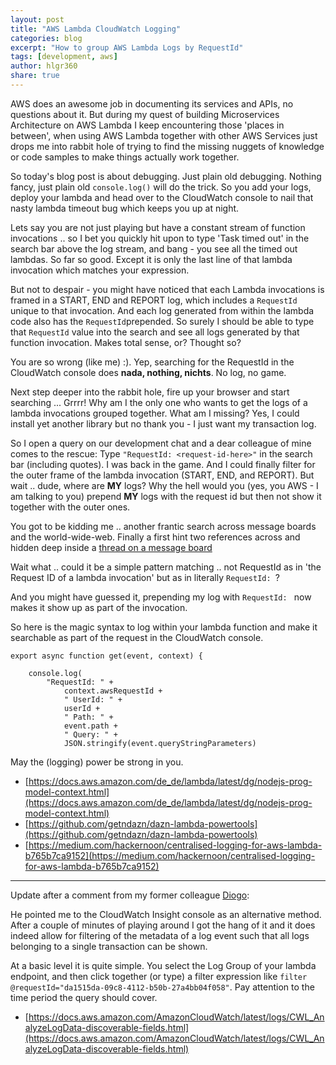 ```yaml
---
layout: post
title: "AWS Lambda CloudWatch Logging"
categories: blog
excerpt: "How to group AWS Lambda Logs by RequestId"
tags: [development, aws]
author: hlgr360
share: true
---
```


AWS does an awesome job in documenting its services and APIs, no questions about it. But during my quest of building Microservices Architecture on AWS Lambda I keep encountering those 'places in between', when using AWS Lambda together with other AWS Services just drops me into rabbit hole of trying to find the missing nuggets of knowledge or code samples to make things actually work together.

So today's blog post is about debugging. Just plain old debugging. Nothing fancy, just plain old `console.log()` will do the trick. So you add your logs, deploy your lambda and head over to the CloudWatch console to nail that nasty lambda timeout bug which keeps you up at night. 

Lets say you are not just playing but have a constant stream of function invocations .. so I bet you quickly hit upon to type 'Task timed out' in the search bar above the log stream, and bang - you see all the timed out lambdas. So far so good. Except it is only the last line of that lambda invocation which matches your expression.

But not to despair - you might have noticed that each Lambda invocations is framed in a START, END and REPORT log, which includes a `RequestId` unique to that invocation. And each log generated from within the lambda code also has the `RequestId`prepended. So surely I should be able to type that `RequestId` value into the search and see all logs generated by that function invocation.  Makes total sense, or? Thought so? 

You are so wrong (like me) :). Yep, searching for the RequestId in the CloudWatch console does **nada, nothing, nichts**. No log, no game.

Next step deeper into the rabbit hole, fire up your browser and start searching ... Grrrr! Why am I the only one who wants to get the logs of a lambda invocations grouped together. What am I missing? Yes, I could install yet another library but no thank you - I just want my transaction log.

So I open a query on our development chat and a dear colleague of mine  comes to the rescue: Type `"RequestId: <request-id-here>"` in the search bar (including quotes). I was back in the game. And I could finally filter for the outer frame of the lambda invocation (START, END, and REPORT). But wait .. dude, where are **MY** logs? Why the hell would you (yes, you AWS - I am talking to you) prepend **MY** logs with the request id but then not show it together with the outer ones.

You got to be kidding me .. another frantic search across message boards and the world-wide-web. Finally a first hint two references across and hidden deep inside a [thread on a message board](https://github.com/aws/aws-sdk-js/issues/781#issuecomment-154499642)

Wait what .. could it be a simple pattern matching .. not RequestId as in 'the Request ID of a lambda invocation' but as in literally `RequestId: `?

And you might have guessed it, prepending my log with  `RequestId: ` now makes it show up as part of the invocation.

So here is the magic syntax to log within your lambda function and make it searchable as part of the request in the CloudWatch console.

```text
export async function get(event, context) {

    console.log(
        "RequestId: " +
            context.awsRequestId +
            " UserId: " +
            userId +
            " Path: " +
            event.path +
            " Query: " +
            JSON.stringify(event.queryStringParameters)
```

May the (logging) power be strong in you. 

 * [https://docs.aws.amazon.com/de_de/lambda/latest/dg/nodejs-prog-model-context.html](https://docs.aws.amazon.com/de_de/lambda/latest/dg/nodejs-prog-model-context.html)
 * [https://github.com/getndazn/dazn-lambda-powertools](https://github.com/getndazn/dazn-lambda-powertools)
 * [https://medium.com/hackernoon/centralised-logging-for-aws-lambda-b765b7ca9152](https://medium.com/hackernoon/centralised-logging-for-aws-lambda-b765b7ca9152)

---
Update after a comment from my former colleague [Diogo](https://www.linkedin.com/in/diogo-henriques-4b77083a/): 

He pointed me to the CloudWatch Insight console as an alternative method. After a couple of minutes of playing around I got the hang of it and it does indeed allow for filtering of the metadata of a log event such that all logs belonging to a single transaction can be shown.

At a basic level it is quite simple. You select the Log Group of your lambda endpoint, and then click together (or type) a filter expression like `filter @requestId="da1515da-09c8-4112-b50b-27a4bb04f058"`. Pay attention to the time period the query should cover.  

 * [https://docs.aws.amazon.com/AmazonCloudWatch/latest/logs/CWL_AnalyzeLogData-discoverable-fields.html](https://docs.aws.amazon.com/AmazonCloudWatch/latest/logs/CWL_AnalyzeLogData-discoverable-fields.html)
